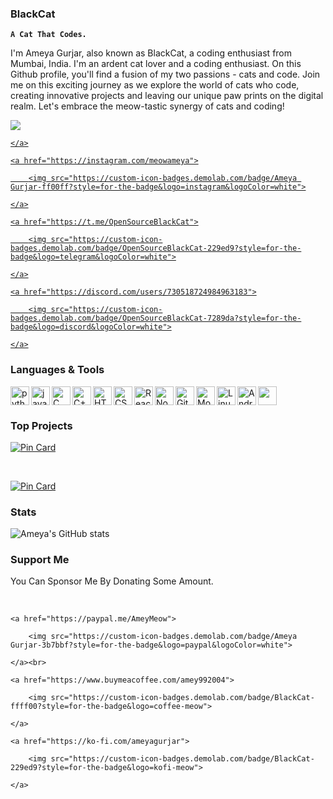 ### BlackCat

**`A Cat That Codes.`**

I'm Ameya Gurjar, also known as BlackCat, a coding enthusiast from Mumbai, India. I'm an ardent cat lover and a coding enthusiast. On this Github profile, you'll find a fusion of my two passions - cats and code. Join me on this exciting journey as we explore the world of cats who code, creating innovative projects and leaving our unique paw prints on the digital realm. Let's embrace the meow-tastic synergy of cats and coding!

<a align="left">
    <a href="https://facebook.com/amey.gurjar.94">
        <img src="https://custom-icon-badges.demolab.com/badge/Ameya Gurjar-0000ff?style=for-the-badge&logo=facebook&logoColor=white">

    </a>

    <a href="https://instagram.com/meowameya">

        <img src="https://custom-icon-badges.demolab.com/badge/Ameya Gurjar-ff00ff?style=for-the-badge&logo=instagram&logoColor=white">

    </a>

    <a href="https://t.me/OpenSourceBlackCat">

        <img src="https://custom-icon-badges.demolab.com/badge/OpenSourceBlackCat-229ed9?style=for-the-badge&logo=telegram&logoColor=white">

    </a>

    <a href="https://discord.com/users/730518724984963183">

        <img src="https://custom-icon-badges.demolab.com/badge/OpenSourceBlackCat-7289da?style=for-the-badge&logo=discord&logoColor=white">

    </a>

  </a>

</a>

### Languages & Tools

<img alt="python" align="left" width="30px" src="https://cdn.jsdelivr.net/gh/devicons/devicon/icons/python/python-original.svg"/>

<img alt="javascript" align="left" width="30px"  src="https://cdn.jsdelivr.net/gh/devicons/devicon/icons/javascript/javascript-original.svg"/>

<img alt="C" width="30px" align="left"  src="https://cdn.jsdelivr.net/gh/devicons/devicon/icons/c/c-original.svg"/>

<img alt="C++" align="left" width="30px"  src="https://cdn.jsdelivr.net/gh/devicons/devicon/icons/cplusplus/cplusplus-original.svg"/>

<img alt="HTML" align="left" width="30px"  src="https://cdn.jsdelivr.net/gh/devicons/devicon/icons/html5/html5-original.svg"/>

<img alt="CSS" align="left" width="30px"  src="https://cdn.jsdelivr.net/gh/devicons/devicon/icons/css3/css3-original.svg"/>

<img alt="React" align="left" width="30px"  src="https://cdn.jsdelivr.net/gh/devicons/devicon/icons/react/react-original.svg"/>

<img alt="Node" align="left" width="30px"  src="https://cdn.jsdelivr.net/gh/devicons/devicon/icons/nodejs/nodejs-original.svg"/>

<img alt="Git" align="left" width="30px"  src="https://cdn.jsdelivr.net/gh/devicons/devicon/icons/git/git-original.svg"/>

<img alt="MongoDB" align="left" width="30px"  src="https://cdn.jsdelivr.net/gh/devicons/devicon/icons/mongodb/mongodb-original.svg"/>

<img alt="Linux" align="left" width="30px"  src="https://cdn.jsdelivr.net/gh/devicons/devicon/icons/linux/linux-original.svg"/>

<img alt="Android" align="left" width="30px" src="https://cdn.jsdelivr.net/gh/devicons/devicon/icons/android/android-original.svg"/>

<img width="30rem" src="https://cdn.jsdelivr.net/gh/devicons/devicon/icons/bash/bash-original.svg"/>

<br/>

### Top Projects

[![Pin Card](https://github-readme-stats.vercel.app/api/pin/?username=ameyagurjar&repo=AmeyBot&theme=dark)](https://github.com/AmeyaGurjar/AmeyBot)

<br>

[![Pin Card](https://github-readme-stats.vercel.app/api/pin/?username=ameyagurjar&repo=device_xiaomi_veux&theme=dark)](https://github.com/AmeyaGurjar/device_xiaomi_veux)

### Stats

![Ameya's GitHub stats](https://github-readme-stats.vercel.app/api?username=ameyagurjar&show_icons=true&theme=dark)

### Support Me

You Can Sponsor Me By Donating Some Amount.

<br>

<a align="left">

    <a href="https://paypal.me/AmeyMeow">

        <img src="https://custom-icon-badges.demolab.com/badge/Ameya Gurjar-3b7bbf?style=for-the-badge&logo=paypal&logoColor=white">

    </a><br>

    <a href="https://www.buymeacoffee.com/amey992004">

        <img src="https://custom-icon-badges.demolab.com/badge/BlackCat-ffff00?style=for-the-badge&logo=coffee-meow">

    </a>

    <a href="https://ko-fi.com/ameyagurjar">

        <img src="https://custom-icon-badges.demolab.com/badge/BlackCat-229ed9?style=for-the-badge&logo=kofi-meow">

    </a>

  </a>

</a>
